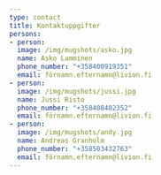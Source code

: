 ```yaml
---
type: contact
title: Kontaktuppgifter
persons:
- person:
  image: /img/mugshots/asko.jpg
  name: Asko Lamminen
  phone_number: "+358400919351"
  email: förnamn.efternamn@livion.fi
- person:
  image: /img/mugshots/jussi.jpg
  name: Jussi Risto
  phone_number: "+358408402352"
  email: förnamn.efternamn@livion.fi
- person:
  image: /img/mugshots/andy.jpg
  name: Andreas Granholm
  phone_number: "+358503432763"
  email: förnamn.efternamn@livion.fi
---
```

